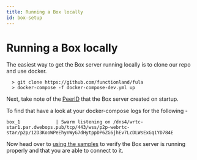 ```yaml
---
title: Running a Box locally
id: box-setup
---
```


# Running a Box locally

The easiest way to get the Box server running locally is to clone our repo and use docker.

```
  > git clone https://github.com/functionland/fula
  > docker-compose -f docker-compose-dev.yml up
```

Next, take note of the [PeerID](https://docs.libp2p.io/concepts/peer-id/) that the Box server created on startup.

To find that have a look at your docker-compose logs for the following -

```
box_1             | Swarm listening on /dns4/wrtc-star1.par.dwebops.pub/tcp/443/wss/p2p-webrtc-star/p2p/12D3KooWPeEhynWyG7dHytppDP6ZG6jhEv7LcDLWsExGq1YD784E
```

Now head over to [using the samples](./using-samples) to verify the Box server is running properly and that you are able to connect to it.
